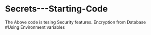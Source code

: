 # Secrets---Starting-Code
The Above code is tesing Security features. Encryption from Database
#Using Environment variables
